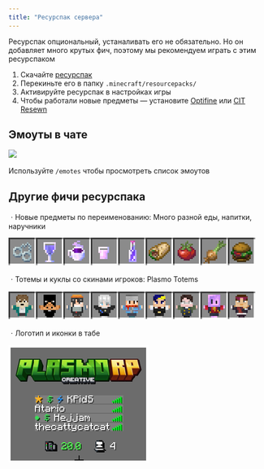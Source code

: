 ```yaml
---
title: "Ресурспак сервера"
---
```


Ресурспак опциональный, устаналивать его не обязательно. Но он добавляет много крутых фич, поэтому мы рекомендуем играть с этим ресурспаком

1. Скачайте [ресурспак](https://github.com/plasmoapp/plasmo-rp-wiki/raw/main/assets/resources/PlasmoPack.zip)
2. Перекиньте его в папку `.minecraft/resourcepacks/`
3. Активируйте ресурспак в настройках игры
4. Чтобы работали новые предметы — установите [Optifine](https://optifine.net/home) или [CIT Resewn](https://www.curseforge.com/minecraft/mc-mods/cit-resewn)

## Эмоуты в чате

<img src="https://github.com/plasmoapp/plasmo-rp-wiki/blob/main/assets/resources/emotes.webp?raw=true" style="width: 800px"/>

Используйте `/emotes` чтобы просмотреть список эмоутов

## Другие фичи ресурспака

ㆍНовые предметы по переименованию: Много разной еды, напитки, наручники

<img src="https://github.com/plasmoapp/plasmo-rp-wiki/blob/main/assets/resources/hotbar.webp?raw=true"/>

ㆍТотемы и куклы со скинами игроков: Plasmo Totems

<img src="https://github.com/plasmoapp/plasmo-rp-wiki/blob/main/assets/resources/totems.webp?raw=true"/>

ㆍЛоготип и иконки в табе

<img src="https://github.com/plasmoapp/plasmo-rp-wiki/blob/main/assets/resources/tab.webp?raw=true"/>
